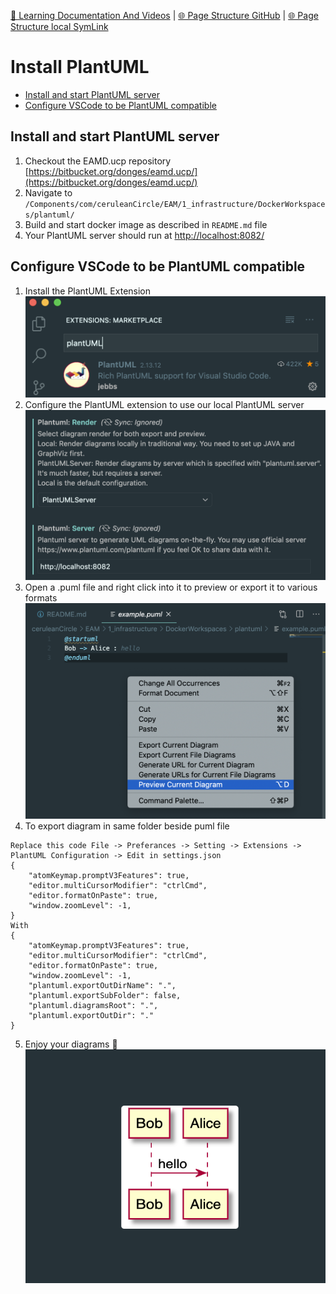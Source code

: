 [📁 Learning Documentation And Videos](../learning-documentation-and-videos.md) | [🌐 Page Structure GitHub](/2cu.atlassian.net/wiki/spaces/CCU/pages/400000062/install-plantuml.md) | [🌐 Page Structure local SymLink](./install-plantuml.page.md)

# Install PlantUML

- [Install and start PlantUML server](#install-and-start-plantuml-server)
- [Configure VSCode to be PlantUML compatible](#configure-vscode-to-be-plantuml-compatible)

## Install and start PlantUML server

1. Checkout the EAMD.ucp repository [https://bitbucket.org/donges/eamd.ucp/](https://bitbucket.org/donges/eamd.ucp/)
2. Navigate to `/Components/com/ceruleanCircle/EAM/1_infrastructure/DockerWorkspaces/plantuml/`
3. Build and start docker image as described in `README.md` file
4. Your PlantUML server should run at [http://localhost:8082/](http://localhost:8082/)

## Configure VSCode to be PlantUML compatible

1. Install the PlantUML Extension![](./attachments/image-20200730-152417.png)
2. Configure the PlantUML extension to use our local PlantUML server![](./attachments/image-20200730-152548.png)
3. Open a .puml file and right click into it to preview or export it to various formats![](./attachments/image-20200730-152742.png)
4. To export diagram in same folder beside puml file
```
Replace this code File -> Preferances -> Setting -> Extensions -> PlantUML Configuration -> Edit in settings.json
{
    "atomKeymap.promptV3Features": true,
    "editor.multiCursorModifier": "ctrlCmd",
    "editor.formatOnPaste": true,
    "window.zoomLevel": -1,
}
With 
{
    "atomKeymap.promptV3Features": true,
    "editor.multiCursorModifier": "ctrlCmd",
    "editor.formatOnPaste": true,
    "window.zoomLevel": -1,
    "plantuml.exportOutDirName": ".",
    "plantuml.exportSubFolder": false,
    "plantuml.diagramsRoot": ".",
    "plantuml.exportOutDir": "."
}
```
5. Enjoy your diagrams 🍻![](./attachments/image-20200730-152903.png)
